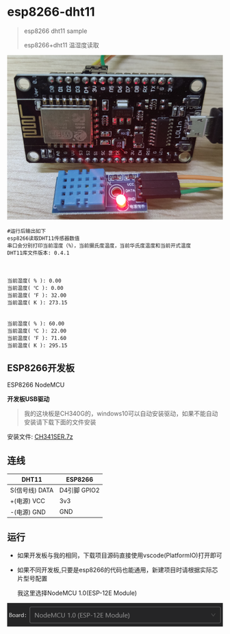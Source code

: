 # esp8266-dht11
> esp8266 dht11 sample
>
> esp8266+dht11 温湿度读取



 ![image-20210308164229762](assets/README/image-20210308164229762.png)



```
#运行后输出如下
esp8266读取DHT11传感器数值
串口会分别打印当前湿度（%），当前摄氏度温度，当前华氏度温度和当前开式温度 
DHT11库文件版本: 0.4.1



当前湿度( % ): 0.00
当前温度( ℃ ): 0.00  
当前温度( ℉ ): 32.00 
当前温度( K ): 273.15


当前湿度( % ): 60.00
当前温度( ℃ ): 22.00
当前温度( ℉ ): 71.60 
当前温度( K ): 295.15
```





## ESP8266开发板

ESP8266 NodeMCU 



**开发板USB驱动**

> 我的这块板是CH340G的，windows10可以自动安装驱动，如果不能自动安装请下载下面的文件安装 

安装文件: [CH341SER.7z](assets\CH341SER.7z) 



## 连线

| DHT11          | ESP8266       |
| -------------- | ------------- |
| S(信号线) DATA | D4引脚  GPIO2 |
| +(电源) VCC    | 3v3           |
| -(电源) GND    | GND           |



## 运行

- 如果开发板与我的相同，下载项目源码直接使用vscode(PlatformIO)打开即可

- 如果不同开发板,只要是esp8266的代码也能通用，新建项目时请根据实际芯片型号配置

  我这里选择NodeMCU 1.0(ESP-12E Module)

![image-20210308165906347](assets/README/image-20210308165906347.png)



